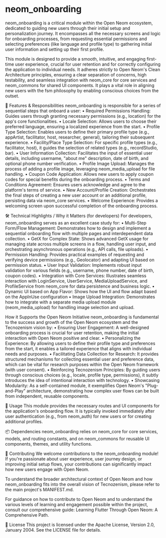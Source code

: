 # neom_onboarding
neom_onboarding is a critical module within the Open Neom ecosystem, dedicated to guiding new users
through their initial setup and personalization journey. It encompasses all the necessary screens
and logic for onboarding processes, from requesting essential permissions and selecting preferences
(like language and profile type) to gathering initial user information and setting up their first profile.

This module is designed to provide a smooth, intuitive, and engaging first-time user experience,
crucial for user retention and for correctly configuring the application to individual needs.
It adheres strictly to Open Neom's Clean Architecture principles, ensuring a clear separation of concerns,
high testability, and seamless integration with neom_core for core services and neom_commons for shared UI components.
It plays a vital role in aligning new users with the fsm philosophy by enabling conscious choices from the outset.

🌟 Features & Responsibilities
neom_onboarding is responsible for a series of sequential steps that onboard a user:
•	Required Permissions Handling: Guides users through granting necessary permissions (e.g., location)
    for the app's core functionalities.
•	Locale Selection: Allows users to choose their preferred language, ensuring a localized experience from the start.
•	Profile Type Selection: Enables users to define their primary profile type (e.g., appArtist, facilitator,
    host, researcher, general), tailoring their subsequent experience.
•	Facility/Place Type Selection: For specific profile types (e.g., facilitator, host),
    it guides the selection of related types (e.g., recordStudio, bar).
•	User Information Collection: Facilitates the input of essential user details, including username,
    "about me" description, date of birth, and optional phone number verification.
•	Profile Image Upload: Manages the process of adding a profile image, leveraging neom_media_upload for file handling.
•	Coupon Code Application: Allows new users to apply coupon codes for special benefits during the onboarding process.
•	Terms and Conditions Agreement: Ensures users acknowledge and agree to the platform's terms of service.
•	New Account/Profile Creation: Orchestrates the final steps of creating a new user account
    or an additional profile, persisting data via neom_core services.
•	Welcome Experience: Provides a welcoming screen upon successful completion of the onboarding process.

🛠 Technical Highlights / Why it Matters (for developers)
For developers, neom_onboarding serves as an excellent case study for:
•	Multi-Step Form/Flow Management: Demonstrates how to design and implement a sequential onboarding
    flow with multiple pages and interdependent data collection.
•	GetX for Complex State: Shows advanced GetX usage for managing state across multiple screens
    in a flow, handling user input, and orchestrating asynchronous operations (e.g., API calls, file uploads).
•	Permission Handling: Provides practical examples of requesting and verifying device
    permissions (e.g., Geolocator) and adapting UI based on permission status.
•	User Input Validation: Implements robust input validation for various fields
    (e.g., username, phone number, date of birth, coupon codes).
•	Integration with Core Services: Illustrates seamless interaction with LoginService, UserService,
    MediaUploadService, and ProfileService from neom_core for data persistence and business logic.
•	Dynamic UI based on App Flavor: Shows how the UI and flow adapt based on the AppInUse configuration
•	Image Upload Integration: Demonstrates how to integrate with a separate media upload module
    (neom_media_upload) for handling image selection and upload.

How it Supports the Open Neom Initiative
neom_onboarding is fundamental to the success and growth of the Open Neom ecosystem and the Tecnozenism vision by:
•	Ensuring User Engagement: A well-designed onboarding process is crucial for user retention,
    making the initial interaction with Open Neom positive and clear.
•	Personalizing the Experience: By allowing users to define their profile type and preferences from the start,
    it enables a tailored experience that aligns with individual needs and purposes.
•	Facilitating Data Collection for Research: It provides structured mechanisms for collecting essential user
    and preference data, which can be vital for research purposes within the Open Neom framework (with user consent).
•	Reinforcing Tecnozenism Principles: By guiding users through conscious choices (e.g., locale, profile type, permissions),
    it subtly introduces the idea of intentional interaction with technology.
•	Showcasing Modularity: As a self-contained module, it exemplifies Open Neom's "Plug-and-Play" architecture,
    demonstrating how complex user flows can be built from independent, reusable components.

🚀 Usage
This module provides the necessary routes and UI components for the application's onboarding flow.
It is typically invoked immediately after user authentication (e.g., from neom_auth)
for new users or for creating additional profiles.

📦 Dependencies
neom_onboarding relies on neom_core for core services, models, and routing constants,
and on neom_commons for reusable UI components, themes, and utility functions.

🤝 Contributing
We welcome contributions to the neom_onboarding module! If you're passionate about user experience,
user journey design, or improving initial setup flows, your contributions can significantly
impact how new users engage with Open Neom.

To understand the broader architectural context of Open Neom and how neom_onboarding fits
into the overall vision of Tecnozenism, please refer to the main project's MANIFEST.md.

For guidance on how to contribute to Open Neom and to understand the various levels of learning
and engagement possible within the project, consult our comprehensive guide:
Learning Flutter Through Open Neom: A Comprehensive Path.

📄 License
This project is licensed under the Apache License, Version 2.0, January 2004. See the LICENSE file for details.
